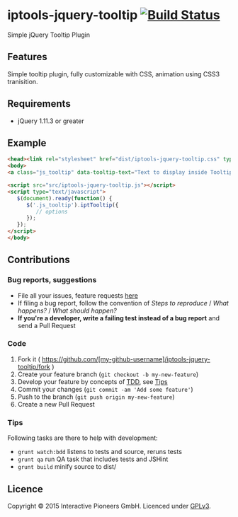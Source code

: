 # iptools-jquery-tooltip [![Build Status](http://img.shields.io/travis/interactive-pioneers/iptools-jquery-tooltip.svg)](https://travis-ci.org/interactive-pioneers/iptools-jquery-tooltip)

Simple jQuery Tooltip Plugin

## Features

Simple tooltip plugin, fully customizable with CSS, animation using CSS3 tranisition.

## Requirements

- jQuery 1.11.3 or greater

## Example

```html
<head><link rel="stylesheet" href="dist/iptools-jquery-tooltip.css" type="text/css"></head>
<body>
<a class="js_tooltip" data-tooltip-text="Text to display inside Tooltip">Open Tooltip</a>

<script src="src/iptools-jquery-tooltip.js"></script>
<script type="text/javascript">
   $(document).ready(function() {
      $('.js_tooltip').iptTooltip({
         // options
      });
   });
</script>
</body>
```

## Contributions

### Bug reports, suggestions

- File all your issues, feature requests [here](https://github.com/interactive-pioneers/iptools-jquery-tooltip/issues)
- If filing a bug report, follow the convention of _Steps to reproduce_ / _What happens?_ / _What should happen?_
- __If you're a developer, write a failing test instead of a bug report__ and send a Pull Request

### Code

1. Fork it ( https://github.com/[my-github-username]/iptools-jquery-tooltip/fork )
2. Create your feature branch (`git checkout -b my-new-feature`)
3. Develop your feature by concepts of [TDD](http://en.wikipedia.org/wiki/Test-driven_development), see [Tips](#tips)
3. Commit your changes (`git commit -am 'Add some feature'`)
4. Push to the branch (`git push origin my-new-feature`)
5. Create a new Pull Request

### Tips

Following tasks are there to help with development:

- `grunt watch:bdd` listens to tests and source, reruns tests
- `grunt qa` run QA task that includes tests and JSHint
- `grunt build` minify source to dist/

## Licence
Copyright © 2015 Interactive Pioneers GmbH. Licenced under [GPLv3](LICENSE).